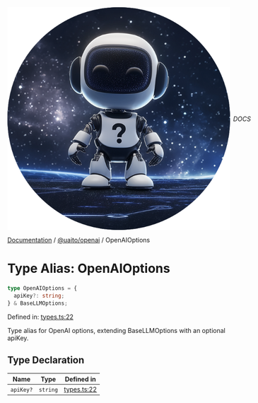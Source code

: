 <div style="display:flex; align-items:center;">
  <img alt="My logo" src="../UAITO.png" style="margin-right: .5em;" />
  <em>DOCS</em>
</div>

[Documentation](README.md) / [@uaito/openai](@uaito.openai.md) / OpenAIOptions

# Type Alias: OpenAIOptions

```ts
type OpenAIOptions = {
  apiKey?: string;
} & BaseLLMOptions;
```

Defined in: [types.ts:22](https://github.com/elribonazo/uaito/blob/fab0c6d8b23bcab892e93249daa38602f313cf4c/packages/openai/src/types.ts#L22)

Type alias for OpenAI options, extending BaseLLMOptions with an optional apiKey.

## Type Declaration

| Name | Type | Defined in |
| ------ | ------ | ------ |
| `apiKey?` | `string` | [types.ts:22](https://github.com/elribonazo/uaito/blob/fab0c6d8b23bcab892e93249daa38602f313cf4c/packages/openai/src/types.ts#L22) |
